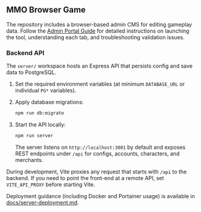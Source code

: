 ## MMO Browser Game

The repository includes a browser-based admin CMS for editing gameplay data. Follow the [Admin Portal Guide](docs/admin-portal-guide.md) for detailed instructions on launching the tool, understanding each tab, and troubleshooting validation issues.

### Backend API

The `server/` workspace hosts an Express API that persists config and save data to PostgreSQL.

1. Set the required environment variables (at minimum `DATABASE_URL` or individual `PG*` variables).
2. Apply database migrations:

   ```bash
   npm run db:migrate
   ```

3. Start the API locally:

   ```bash
   npm run server
   ```

   The server listens on `http://localhost:3001` by default and exposes REST endpoints under `/api` for configs, accounts, characters, and merchants.

During development, Vite proxies any request that starts with `/api` to the backend. If you need to point the front-end at a remote API, set `VITE_API_PROXY` before starting Vite.

Deployment guidance (including Docker and Portainer usage) is available in [docs/server-deployment.md](docs/server-deployment.md).